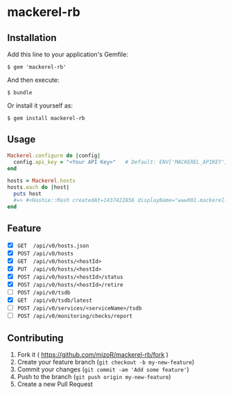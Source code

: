 # mackerel-rb

## Installation

Add this line to your application's Gemfile:

    $ gem 'mackerel-rb'

And then execute:

    $ bundle

Or install it yourself as:

    $ gem install mackerel-rb

## Usage

```rb
Mackerel.configure do |config|
  config.api_key = "<Your API Key>"   # Default: ENV['MACKEREL_APIKEY']
end

hosts = Mackerel.hosts
hosts.each do |host|
  puts host
  #=> #<Hashie::Mash createdAt=1437422856 displayName="www001.mackerel-rb.dev" id="Dummmmmmmmy", ..., status="standby" type="unknown">
end
```

## Feature

- [x]  `GET  /api/v0/hosts.json`
- [x]  `POST /api/v0/hosts`
- [x]  `GET  /api/v0/hosts/<hostId>`
- [x]  `PUT  /api/v0/hosts/<hostId>`
- [x]  `POST /api/v0/hosts/<hostId>/status`
- [x]  `POST /api/v0/hosts/<hostId>/retire`
- [ ]  `POST /api/v0/tsdb`
- [x]  `GET  /api/v0/tsdb/latest`
- [ ]  `POST /api/v0/services/<serviceName>/tsdb`
- [ ]  `POST /api/v0/monitoring/checks/report`

## Contributing

1. Fork it ( https://github.com/mizoR/mackerel-rb/fork )
2. Create your feature branch (`git checkout -b my-new-feature`)
3. Commit your changes (`git commit -am 'Add some feature'`)
4. Push to the branch (`git push origin my-new-feature`)
5. Create a new Pull Request
